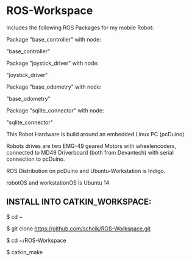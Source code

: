 ROS-Workspace
========================
Includes the following ROS Packages for my mobile Robot:

Package "base_controller" with node: 

 "base_controller"
 
Package "joystick_driver" with node:

 "joystick_driver"
 
 Package "base_odometry" with node:
 
 "base_odometry"
 
Package "sqlite_connector" with node: 

 "sqlite_connector"


This Robot Hardware is build around an embedded Linux PC (pcDuino). 

Robots drives are two EMG-49 geared Motors with wheelencoders, connected to MD49 Driverboard (both from Devantech) with serial connection to pcDuino.

ROS Distribution on pcDuino and Ubuntu-Workstation is Indigo.

robotOS and workstationOS is Ubuntu 14

INSTALL INTO CATKIN_WORKSPACE:
---------------------------

$ cd ~

$ git clone https://github.com/scheik/ROS-Workspace.git

$ cd ~/ROS-Workspace

$ catkin_make
